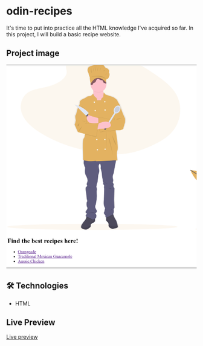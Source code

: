 # odin-recipes

It's time to put into practice all the HTML knowledge I've acquired so far. In this project, I will build a basic recipe website.

## Project image

![Site preview](https://raw.githubusercontent.com/moouro/the-odin-project/main/html-odin-recipes/img/tela.png)

## 🛠 Technologies

- HTML

## Live Preview

[Live preview](https://odin-recipes.surge.sh/)
